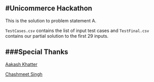 #Unicommerce Hackathon
---
This is the solution to problem statement A.

`TestCases.csv` contains the list of input test cases and `TestFinal.csv` contains our partial solution to the first 29 inputs.

###Special Thanks
---
[Aakash Khatter](https://github.com/aakashkhatter1296)

[Chashmeet Singh](https://github.com/chashmeetsingh)